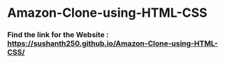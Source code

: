 # Amazon-Clone-using-HTML-CSS
### Find the link for the Website : https://sushanth250.github.io/Amazon-Clone-using-HTML-CSS/
